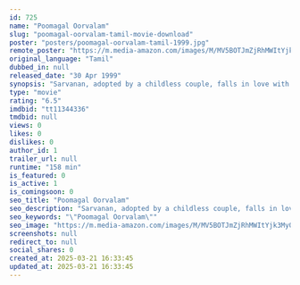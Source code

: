```yaml
---
id: 725
name: "Poomagal Oorvalam"
slug: "poomagal-oorvalam-tamil-movie-download"
poster: "posters/poomagal-oorvalam-tamil-1999.jpg"
remote_poster: "https://m.media-amazon.com/images/M/MV5BOTJmZjRhMWItYjk3My00OTY5LWI4NmItMDM1Nzk2NTg3MWU0XkEyXkFqcGdeQXVyMTEzNzg0Mjkx._V1_SX300.jpg"
original_language: "Tamil"
dubbed_in: null
released_date: "30 Apr 1999"
synopsis: "Sarvanan, adopted by a childless couple, falls in love with Kavitha, the daughter of a caste-obsessed Sengodan. He tries to change Sengodan's attitude in order to marry Kavitha."
type: "movie"
rating: "6.5"
imdbid: "tt11344336"
tmdbid: null
views: 0
likes: 0
dislikes: 0
author_id: 1
trailer_url: null
runtime: "158 min"
is_featured: 0
is_active: 1
is_comingsoon: 0
seo_title: "Poomagal Oorvalam"
seo_description: "Sarvanan, adopted by a childless couple, falls in love with Kavitha, the daughter of a caste-obsessed Sengodan. He tries to change Sengodan's attitude in order to marry Kavitha."
seo_keywords: "\"Poomagal Oorvalam\""
seo_image: "https://m.media-amazon.com/images/M/MV5BOTJmZjRhMWItYjk3My00OTY5LWI4NmItMDM1Nzk2NTg3MWU0XkEyXkFqcGdeQXVyMTEzNzg0Mjkx._V1_SX300.jpg"
screenshots: null
redirect_to: null
social_shares: 0
created_at: 2025-03-21 16:33:45
updated_at: 2025-03-21 16:33:45
---
```


